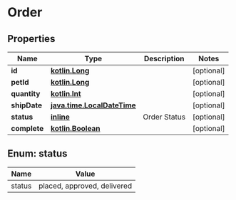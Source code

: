 # Order

## Properties
Name | Type | Description | Notes
------------ | ------------- | ------------- | -------------
**id** | [**kotlin.Long**](.md) |  |  [optional]
**petId** | [**kotlin.Long**](.md) |  |  [optional]
**quantity** | [**kotlin.Int**](.md) |  |  [optional]
**shipDate** | [**java.time.LocalDateTime**](java.time.LocalDateTime.md) |  |  [optional]
**status** | [**inline**](#StatusEnum) | Order Status |  [optional]
**complete** | [**kotlin.Boolean**](.md) |  |  [optional]

<a name="StatusEnum"></a>
## Enum: status
Name | Value
---- | -----
status | placed, approved, delivered
